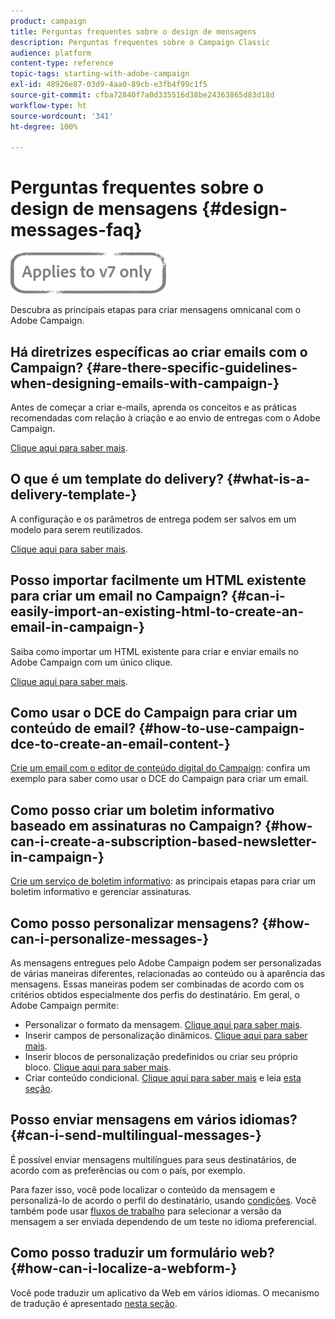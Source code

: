 ```yaml
---
product: campaign
title: Perguntas frequentes sobre o design de mensagens
description: Perguntas frequentes sobre o Campaign Classic
audience: platform
content-type: reference
topic-tags: starting-with-adobe-campaign
exl-id: 48926e87-03d9-4aa0-89cb-e3fb4f99c1f5
source-git-commit: cfba72840f7a0d335516d38be24363865d83d18d
workflow-type: ht
source-wordcount: '341'
ht-degree: 100%

---
```


# Perguntas frequentes sobre o design de mensagens {#design-messages-faq}

![](../../assets/v7-only.svg)

Descubra as principais etapas para criar mensagens omnicanal com o Adobe Campaign.

## Há diretrizes específicas ao criar emails com o Campaign? {#are-there-specific-guidelines-when-designing-emails-with-campaign-}

Antes de começar a criar e-mails, aprenda os conceitos e as práticas recomendadas com relação à criação e ao envio de entregas com o Adobe Campaign.

[Clique aqui para saber mais](../../delivery/using/delivery-best-practices.md).

## O que é um template do delivery? {#what-is-a-delivery-template-}

A configuração e os parâmetros de entrega podem ser salvos em um modelo para serem reutilizados.

[Clique aqui para saber mais](../../delivery/using/about-templates.md).

## Posso importar facilmente um HTML existente para criar um email no Campaign? {#can-i-easily-import-an-existing-html-to-create-an-email-in-campaign-}

Saiba como importar um HTML existente para criar e enviar emails no Adobe Campaign com um único clique.

[Clique aqui para saber mais](../../delivery/using/defining-the-email-content.md#message-content).

## Como usar o DCE do Campaign para criar um conteúdo de email? {#how-to-use-campaign-dce-to-create-an-email-content-}

[Crie um email com o editor de conteúdo digital do Campaign](../../web/using/use-case--creating-an-email-delivery.md): confira um exemplo para saber como usar o DCE do Campaign para criar um email.

## Como posso criar um boletim informativo baseado em assinaturas no Campaign? {#how-can-i-create-a-subscription-based-newsletter-in-campaign-}

[Crie um serviço de boletim informativo](../../delivery/using/managing-subscriptions.md): as principais etapas para criar um boletim informativo e gerenciar assinaturas.

## Como posso personalizar mensagens? {#how-can-i-personalize-messages-}

As mensagens entregues pelo Adobe Campaign podem ser personalizadas de várias maneiras diferentes, relacionadas ao conteúdo ou à aparência das mensagens. Essas maneiras podem ser combinadas de acordo com os critérios obtidos especialmente dos perfis do destinatário. Em geral, o Adobe Campaign permite:

* Personalizar o formato da mensagem. [Clique aqui para saber mais](../../delivery/using/defining-the-email-content.md#message-content).
* Inserir campos de personalização dinâmicos. [Clique aqui para saber mais](../../delivery/using/personalization-fields.md).
* Inserir blocos de personalização predefinidos ou criar seu próprio bloco. [Clique aqui para saber mais](../../delivery/using/personalization-blocks.md).
* Criar conteúdo condicional. [Clique aqui para saber mais](../../delivery/using/conditional-content.md) e leia [esta seção](../../delivery/using/conditional-content.md).

## Posso enviar mensagens em vários idiomas? {#can-i-send-multilingual-messages-}

É possível enviar mensagens multilíngues para seus destinatários, de acordo com as preferências ou com o país, por exemplo.

Para fazer isso, você pode localizar o conteúdo da mensagem e personalizá-lo de acordo o perfil do destinatário, usando [condições](../../delivery/using/conditional-content.md). Você também pode usar [fluxos de trabalho](../../workflow/using/split.md) para selecionar a versão da mensagem a ser enviada dependendo de um teste no idioma preferencial.

## Como posso traduzir um formulário web? {#how-can-i-localize-a-webform-}

Você pode traduzir um aplicativo da Web em vários idiomas. O mecanismo de tradução é apresentado [nesta seção](../../web/using/translating-a-web-form.md).
